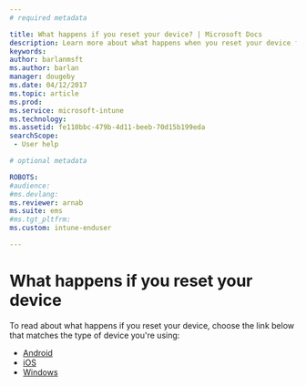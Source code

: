 ```yaml
---
# required metadata

title: What happens if you reset your device? | Microsoft Docs
description: Learn more about what happens when you reset your device for each of Intune's supported platforms.
keywords:
author: barlanmsftms.author: barlan
manager: dougeby
ms.date: 04/12/2017
ms.topic: article
ms.prod:
ms.service: microsoft-intune
ms.technology:
ms.assetid: fe110bbc-479b-4d11-beeb-70d15b199edasearchScope: - User help

# optional metadata

ROBOTS:  
#audience:
#ms.devlang:
ms.reviewer: arnab
ms.suite: ems
#ms.tgt_pltfrm:
ms.custom: intune-enduser

---
```



# What happens if you reset your device

To read about what happens if you reset your device, choose the link below that matches the type of device you're using:

- [Android](what-happens-if-you-reset-your-device-using-the-company-portal-android.md)
- [iOS](what-happens-if-you-reset-your-device-using-the-company-portal-ios.md)
- [Windows](what-happens-if-you-reset-your-device-using-the-company-portal-windows.md)
